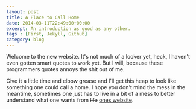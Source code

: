 ```yaml
---
layout: post
title: A Place to Call Home
date: 2014-03-11T22:49:00+00:00
excerpt: An introduction as good as any other.
tags : [First, Jekyll, Github]
category: blog
---
```

Welcome to the new website. It's not much of a looker yet, heck, I haven't even gotten smart quotes to work yet. But I will, because these programmers quotes annoys the shit out of me.

Give it a little time and elbow grease and I'll get this heap to look like something one could call a home. I hope you don't mind the mess in the meantime, sometimes one just has to live in a bit of a mess to better understand what one wants from <del>life</del> <ins>ones website</ins>.